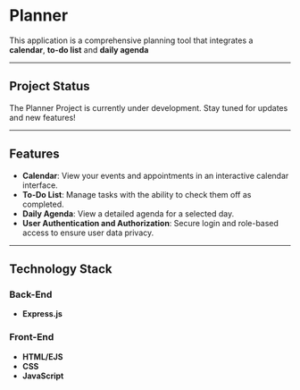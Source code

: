 # Planner

This application is a comprehensive planning tool that integrates a **calendar**, **to-do list** and **daily agenda**

---

## Project Status
The Planner Project is currently under development. Stay tuned for updates and new features!

---

## Features

- **Calendar**: View your events and appointments in an interactive calendar interface.
- **To-Do List**: Manage tasks with the ability to check them off as completed.
- **Daily Agenda**: View a detailed agenda for a selected day.
- **User Authentication and Authorization**: Secure login and role-based access to ensure user data privacy.

---

## Technology Stack

### Back-End
- **Express.js**

### Front-End
- **HTML/EJS**
- **CSS**
- **JavaScript**
